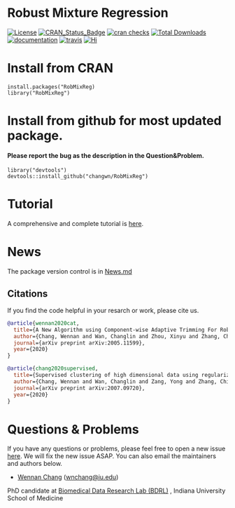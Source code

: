 # Robust Mixture Regression



<!-- badges: start -->

[![License](http://img.shields.io/badge/license-GPL%20v3-orange.svg?style=flat)](http://www.gnu.org/licenses/gpl-3.0.en.html)
[![CRAN_Status_Badge](https://www.r-pkg.org/badges/version-ago/RobMixReg)](https://CRAN.R-project.org/package=RobMixReg)
[![cran checks](https://cranchecks.info/badges/worst/RobMixReg)](https://CRAN.R-project.org/web/checks/check_results_RobMixReg.html)
[![Total Downloads](https://cranlogs.r-pkg.org/badges/grand-total/RobMixReg)](https://cran.r-project.org/package=RobMixReg)
[![documentation](https://github.com/laresbernardo/lares/workflows/documentation/badge.svg)](https://CRAN.R-project.org/package=RobMixReg/RobMixReg.pdf)
[![travis](https://travis-ci.com/laresbernardo/lares.svg?branch=master)](https://travis-ci.org/github/changwn/RobMixReg)
[![Hi](https://img.shields.io/badge/say-hi-blue.svg)](https://changwn.github.io/)

<!-- badges: end -->
<!--   ![Download](https://cranlogs.r-pkg.org/badges/RobMixReg)   -->




# Install from CRAN
```
install.packages("RobMixReg)
library("RobMixReg")
```

# Install from github for most updated package. 
#### Please report the bug as the description in the Question&Problem.
```
library("devtools")
devtools::install_github("changwn/RobMixReg")
```

# Tutorial

A comprehensive and complete tutorial is [here](https://changwn.github.io/RobMixReg/articles/tutorial.html).

# News

The package version control is in [News.md](https://changwn.github.io/RobMixReg/news/index.html)



## Citations
If you find the code helpful in your resarch or work, please cite us.
```BibTex
@article{wennan2020cat,
  title={A New Algorithm using Component-wise Adaptive Trimming For Robust Mixture Regression},
  author={Chang, Wennan and Wan, Changlin and Zhou, Xinyu and Zhang, Chi and Cao, Sha},
  journal={arXiv preprint arXiv:2005.11599},
  year={2020}
}

@article{chang2020supervised,
  title={Supervised clustering of high dimensional data using regularized mixture modeling},
  author={Chang, Wennan and Wan, Changlin and Zang, Yong and Zhang, Chi and Cao, Sha},
  journal={arXiv preprint arXiv:2007.09720},
  year={2020}
}
```

# Questions & Problems

If you have any questions or problems, please feel free to open a new issue [here](https://github.com/changwn/RMR/issues). We will fix the new issue ASAP.  You can also email the maintainers and authors below.

- [Wennan Chang](https://changwn.github.io/)
(wnchang@iu.edu)

PhD candidate at [Biomedical Data Research Lab (BDRL)](https://zcslab.github.io/) , Indiana University School of Medicine


